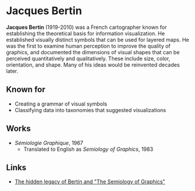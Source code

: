 # Jacques Bertin

**Jacques Bertin** (1919-2010) was a French cartographer known for establishing
the theoretical basis for information visualization. He established visually
distinct symbols that can be used for layered maps. He was the first to examine
human perception to improve the quality of graphics, and documented the
dimensions of visual shapes that can be perceived quantitatively and
qualitatively. These include size, color, orientation, and shape. Many of his
ideas would be reinvented decades later.

## Known for
* Creating a grammar of visual symbols
* Classifying data into taxonomies that suggested visualizations

## Works

* _Sémiologie Graphique_, 1967
  * Translated to English as _Semiology of Graphics_, 1983

## Links

* [The hidden legacy of Bertin and "The Semiology of Graphics"](http://fellinlovewithdata.com/guides/the-hidden-legacy-of-bertin-and-the-semiology-of-graphics)
